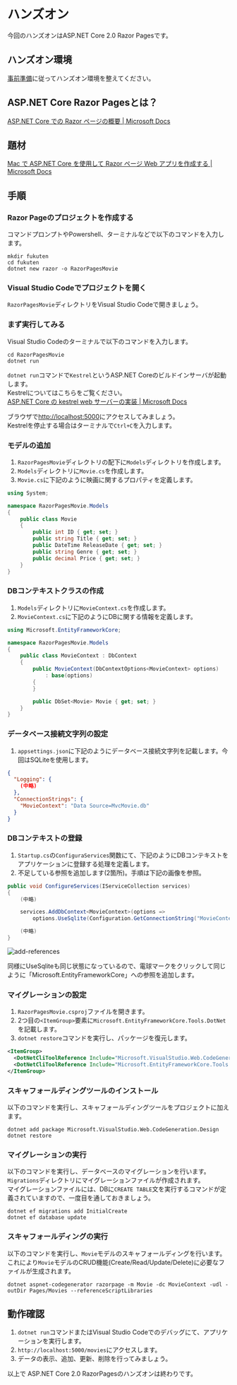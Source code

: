 # ハンズオン
今回のハンズオンはASP.NET Core 2.0 Razor Pagesです。

## ハンズオン環境
[事前準備](../1_preparation/README.md)に従ってハンズオン環境を整えてください。

## ASP.NET Core Razor Pagesとは？
[ASP.NET Core での Razor ページの概要 | Microsoft Docs](https://docs.microsoft.com/ja-jp/aspnet/core/mvc/razor-pages/)

## 題材
[Mac で ASP.NET Core を使用して Razor ページ Web アプリを作成する | Microsoft Docs](https://docs.microsoft.com/ja-jp/aspnet/core/tutorials/razor-pages-mac/)

## 手順
### Razor Pageのプロジェクトを作成する
コマンドプロンプトやPowershell、ターミナルなどで以下のコマンドを入力します。

```
mkdir fukuten
cd fukuten
dotnet new razor -o RazorPagesMovie
```

### Visual Studio Codeでプロジェクトを開く
`RazorPagesMovie`ディレクトリをVisual Studio Codeで開きましょう。

### まず実行してみる
Visual Studio Codeのターミナルで以下のコマンドを入力します。

```
cd RazorPagesMovie
dotnet run
```

`dotnet run`コマンドで`Kestrel`というASP.NET Coreのビルドインサーバが起動します。  
Kestrelについてはこちらをご覧ください。  
[ASP.NET Core の kestrel web サーバーの実装 | Microsoft Docs](https://docs.microsoft.com/ja-jp/aspnet/core/fundamentals/servers/kestrel?tabs=aspnetcore2x)

ブラウザで[http://localhost:5000](http://localhost:5000)にアクセスしてみましょう。  
Kestrelを停止する場合はターミナルで`Ctrl+C`を入力します。

### モデルの追加
1. `RazorPagesMovie`ディレクトリの配下に`Models`ディレクトリを作成します。
2. `Models`ディレクトリに`Movie.cs`を作成します。
3. `Movie.cs`に下記のように映画に関するプロパティを定義します。

```cs
using System;

namespace RazorPagesMovie.Models
{
    public class Movie
    {
        public int ID { get; set; }
        public string Title { get; set; }
        public DateTime ReleaseDate { get; set; }
        public string Genre { get; set; }
        public decimal Price { get; set; }
    }
}
```

### DBコンテキストクラスの作成
1. `Models`ディレクトリに`MovieContext.cs`を作成します。
2. `MovieContext.cs`に下記のようにDBに関する情報を定義します。

```cs
using Microsoft.EntityFrameworkCore;

namespace RazorPagesMovie.Models
{
    public class MovieContext : DbContext
    {
        public MovieContext(DbContextOptions<MovieContext> options)
            : base(options)
        {
        }

        public DbSet<Movie> Movie { get; set; }
    }
}
```

### データベース接続文字列の設定
1. `appsettings.json`に下記のようにデータベース接続文字列を記載します。今回はSQLiteを使用します。

```json
{
  "Logging": {
    (中略)
  },
  "ConnectionStrings": {
    "MovieContext": "Data Source=MvcMovie.db"
  }
}
```

### DBコンテキストの登録
1. `Startup.cs`の`ConfiguraServices`関数にて、下記のようにDBコンテキストをアプリケーションに登録する処理を定義します。
2. 不足している参照を追加します(2箇所)。手順は下記の画像を参照。

```cs
public void ConfigureServices(IServiceCollection services)
{
    (中略)

    services.AddDbContext<MovieContext>(options =>
        options.UseSqlite(Configuration.GetConnectionString("MovieContext")));

    (中略)
}
```

![add-references](images/add-reference.jpg)

同様にUseSqliteも同じ状態になっているので、電球マークをクリックして同じように「Microsoft.EntityFrameworkCore」への参照を追加します。

### マイグレーションの設定
1. `RazorPagesMovie.csproj`ファイルを開きます。
2. 2つ目の`<ItemGroup>`要素に`Microsoft.EntityFrameworkCore.Tools.DotNet`を記載します。
3. `dotnet restore`コマンドを実行し、パッケージを復元します。

```xml
<ItemGroup>
  <DotNetCliToolReference Include="Microsoft.VisualStudio.Web.CodeGeneration.Tools" Version="2.0.0" />
  <DotNetCliToolReference Include="Microsoft.EntityFrameworkCore.Tools.DotNet" Version="2.0.0" />
</ItemGroup>
```

### スキャフォールディングツールのインストール
以下のコマンドを実行し、スキャフォールディングツールをプロジェクトに加えます。

```shell
dotnet add package Microsoft.VisualStudio.Web.CodeGeneration.Design
dotnet restore
```

### マイグレーションの実行
以下のコマンドを実行し、データベースのマイグレーションを行います。  
`Migrations`ディレクトリにマイグレーションファイルが作成されます。  
マイグレーションファイルには、DBに`CREATE TABLE`文を実行するコマンドが定義されていますので、一度目を通しておきましょう。

```shell
dotnet ef migrations add InitialCreate
dotnet ef database update
```

### スキャフォールディングの実行
以下のコマンドを実行し、`Movie`モデルのスキャフォールディングを行います。  
これにより`Movie`モデルのCRUD機能(Create/Read/Update/Delete)に必要なファイルが生成されます。

```shell
dotnet aspnet-codegenerator razorpage -m Movie -dc MovieContext -udl -outDir Pages/Movies --referenceScriptLibraries
```

## 動作確認
1. `dotnet run`コマンドまたはVisual Studio Codeでのデバッグにて、アプリケーションを実行します。
2. `http://localhost:5000/movies`にアクセスします。
3. データの表示、追加、更新、削除を行ってみましょう。

以上で ASP.NET Core 2.0 RazorPagesのハンズオンは終わりです。
